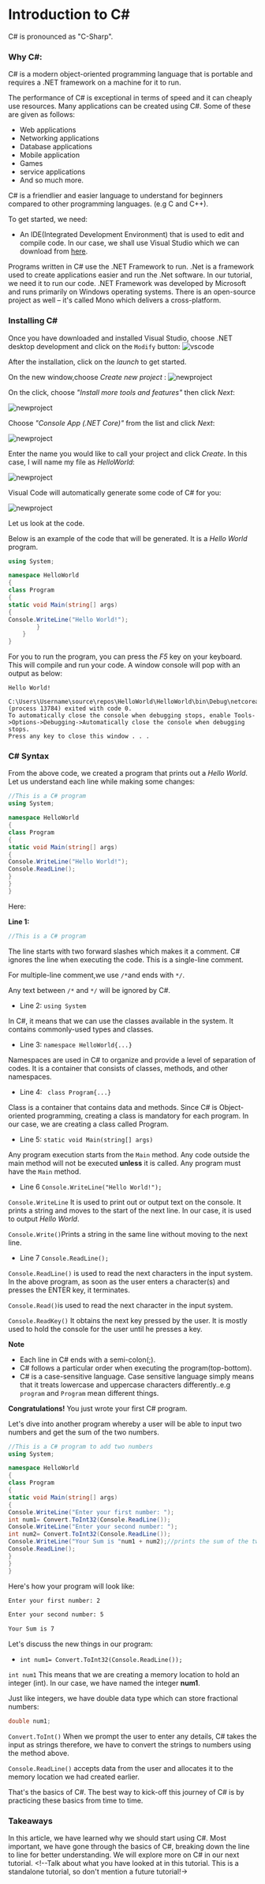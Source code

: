 # Introduction to C#
C# is pronounced as "C-Sharp".
### Why C#:
C# is a modern object-oriented programming language that is portable and requires a .NET framework on a machine for it to run.

The performance of C# is exceptional in terms of speed and it can cheaply use resources.
Many applications can be created using C#. Some of these are given as follows:

- Web applications
- Networking applications
- Database applications
- Mobile application
- Games
- service applications 
- And so much more.


C# is a friendlier and easier language to understand for beginners compared to other programming languages. (e.g C and C++).

To get started, we need:
- An IDE(Integrated Development Environment) that is used to edit and compile code. In our case, we shall use Visual Studio which we can download from [here](https://visualstudio.microsoft.com/vs/community/).

Programs written in C# use the .NET Framework to run. .Net is a framework used to create applications easier and run the .Net software. In our tutorial, we need it to run our code.
.NET Framework was developed by Microsoft and runs primarily on Windows operating systems. There is an open-source project as well – it's called Mono which delivers a cross-platform.

### Installing C# 
Once you have downloaded and installed Visual Studio, choose .NET desktop development and click on the `Modify` button:
![vscode](installation.png)

After the installation, click on the *launch* to get started.  

On the new window,choose *Create new project* : 
![newproject](vs1.png)

On the click, choose *"Install more tools and features"* then click *Next*:

![newproject](Newproject2.png)

Choose *"Console App (.NET Core)"* from the list and click *Next*:

![newproject](Consoleapp.png)

Enter the name you would like to call your project and click *Create*. In this case, I will name my file as *HelloWorld*:

![newproject](projectname.png)

Visual Code will automatically generate some code of C# for you:

![newproject](Program.png)

Let us look at the code.


Below is an example of the code that will be generated. It is a *Hello World* program.
```C#
using System;

namespace HelloWorld
{
class Program
{
static void Main(string[] args)
{
Console.WriteLine("Hello World!");
        }
    }
}
```


For you to run the program, you can press the *F5* key on your keyboard.
This will compile and run your code. A window console will pop with an output as below:

```
Hello World!

C:\Users\Username\source\repos\HelloWorld\HelloWorld\bin\Debug\netcoreapp3.0\HelloWorld.exe (process 13784) exited with code 0.
To automatically close the console when debugging stops, enable Tools->Options->Debugging->Automatically close the console when debugging stops.
Press any key to close this window . . .
```

### C# Syntax

From the above code, we created a program that prints out a *Hello World*. Let us understand each line while making some changes: 

```C#
//This is a C# program
using System;

namespace HelloWorld
{
class Program
{
static void Main(string[] args)
{
Console.WriteLine("Hello World!");
Console.ReadLine();
}
}
}
```
Here:


**Line 1:** 

```c#
//This is a C# program
```


The line starts with two forward slashes which makes it a comment. C# ignores the line when executing the code.
This is a single-line comment.

For multiple-line comment,we use ``` /* ```and ends with ```*/```. <!--use single back ticks for inline code blocks-->

Any text between ```/*``` and ```*/``` will be ignored by C#. <!--here too!-->

- Line 2: ```using System```

In C#, it means that we can use the classes available in the system. It contains commonly-used types and classes. <!--what are the commonly used types and classes? explain a few and/or provide an external resource-->

- Line 3: ```namespace HelloWorld{...}``` <!--what does the {...} here mean?-->

Namespaces are used in C# to organize and provide a level of separation of codes. It is a container that consists of classes, methods, and other namespaces.

- Line 4: ``` class Program{...}```

Class is a container that contains data and methods. <!--this should be somewhere above. where you mentioned classes for the first time!-->
Since C# is Object-oriented programming, creating a class is mandatory for each program. In our case, we are creating a class called Program.

- Line 5: ```static void Main(string[] args)```

Any program execution starts from the ```Main``` method.
Any code outside the main method will not be executed **unless** it is called.
Any program must have the ```Main``` method. <!-- use "every" instead of "any" where necessary! -->

- Line 6 ```Console.WriteLine("Hello World!");```

```Console.WriteLine``` It is used to print out or output text on the console.
It prints a string and moves to the start of the next line.
In our case, it is used to output *Hello World*. <!--put quotes around hello world-->

```Console.Write()```Prints a string in the same line without moving to the next line. <!-- what is console.write()? also provide docs for this methods/function/idk -->

- Line 7 ```Console.ReadLine();```

```Console.ReadLine()``` is used to read the next characters in the input system.
In the above program, as soon as the user enters a character(s) and presses the ENTER key, it terminates.

```Console.Read()```is used to read the next character in the input system. <!-- what is the difference between this method and the one right above?-->

```Console.ReadKey()``` It obtains the next key pressed by the user. It is mostly used to hold the console for the user until he presses a key.

**Note** 
<!--display the content below as blockquotes-->
- Each line in C# ends with a semi-colon(;).
- C# follows a particular order when executing the program(top-bottom).
- C# is a case-sensitive language. Case sensitive language simply means that it treats lowercase and uppercase characters differently..e.g `program` and `Program` mean different things.

**Congratulations!** You just wrote your first C# program. <!--no I didn't! it was generated by vs-->

Let's dive into another program whereby a user will be able to input two numbers and get the sum of the two numbers. <!--"Let's write another ..." sounds better-->

```C#
//This is a C# program to add two numbers
using System;

namespace HelloWorld
{
class Program
{
static void Main(string[] args)
{
Console.WriteLine("Enter your first number: ");
int num1= Convert.ToInt32(Console.ReadLine());
Console.WriteLine("Enter your second number: ");
int num2= Convert.ToInt32(Console.ReadLine());
Console.WriteLine("Your Sum is "num1 + num2);//prints the sum of the two numbers 
Console.ReadLine();
}
}
}

```
<!--please indent your code-->

Here's how your program will look like: <!--"... program output will .."-->

```bash
Enter your first number: 2

Enter your second number: 5

Your Sum is 7
```

Let's discuss the new things in our program: <!--"Let us look at ..."-->

- ```int num1= Convert.ToInt32(Console.ReadLine());``` <!--put this in a proper code block. ie. remove it from the list-->

```int num1``` This means that we are creating a memory location to hold an integer (int). In our case, we have named the integer **num1**.

Just like integers, we have double data type which can store fractional numbers:
```C#
double num1;
```

```Convert.ToInt()```
When we prompt the user to enter any details, C# takes the input as strings therefore, we have to convert the strings to numbers using the method above. 

```Console.ReadLine()``` accepts data from the user and allocates it to the memory location we had created earlier. <!--does it accept? or does it take?-->

That's the basics of C#. <!--not really! talk about what you have looked at in this tutorial --> The best way to kick-off this journey of C# is by practicing these basics from time to time. <!--If you can get rid of this line please do, or reword it-->
### Takeaways
In this article, we have learned why we should start using C#. Most important, we have gone through the basics of C#, breaking down the line to line for better understanding. We will explore more on C# in our next tutorial. <!--Talk about what you have looked at in this tutorial. This is a standalone tutorial, so don't mention a future tutorial!->


<!--
- use code blocks correctly.
- indent your code correctly
-->
